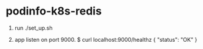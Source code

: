 # podinfo-k8s-redis


1. run ./set_up.sh

2. app listen on port 9000.
 $ curl localhost:9000/healthz
{
  "status": "OK"
}